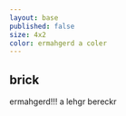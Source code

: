 ```yaml
---
layout: base
published: false
size: 4x2
color: ermahgerd a coler
---
```


## brick

ermahgerd!!! a lehgr bereckr
